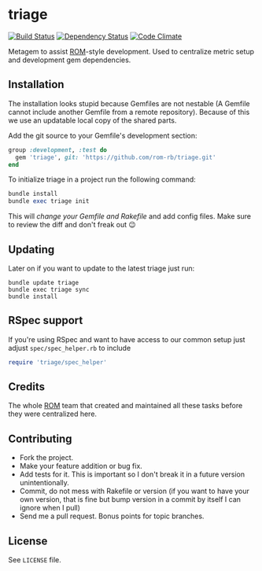 # triage

[![Build Status](https://secure.travis-ci.org/rom-rb/triage.png?branch=master)](http://travis-ci.org/rom-rb/triage)
[![Dependency Status](https://gemnasium.com/rom-rb/triage.png)](https://gemnasium.com/rom-rb/triage)
[![Code Climate](https://codeclimate.com/github/datamapper/triage.png)](https://codeclimate.com/github/datamapper/triage)
<!-- [![Code Climate](https://codeclimate.com/github/rom-rb/triage.png)](https://codeclimate.com/github/rom-rb/triage) -->

Metagem to assist [ROM](https://github.com/rom-rb)-style development.
Used to centralize metric setup and development gem dependencies.

## Installation

The installation looks stupid because Gemfiles are not nestable (A Gemfile cannot
include another Gemfile from a remote repository). Because of this we use an
updatable local copy of the shared parts.

Add the git source to your Gemfile's development section:

```ruby
group :development, :test do
  gem 'triage', git: 'https://github.com/rom-rb/triage.git'
end
```

To initialize triage in a project run the following command:

```ruby
bundle install
bundle exec triage init
```

This will *change your Gemfile and Rakefile* and add config files. Make sure to
review the diff and don't freak out :wink:

## Updating

Later on if you want to update to the latest triage just run:

```
bundle update triage
bundle exec triage sync
bundle install
```

## RSpec support

If you're using RSpec and want to have access to our common setup just adjust
`spec/spec_helper.rb` to include

```ruby
require 'triage/spec_helper'
```

## Credits

The whole [ROM](https://github.com/rom-rb) team that created and maintained all
these tasks before they were centralized here.

## Contributing

* Fork the project.
* Make your feature addition or bug fix.
* Add tests for it. This is important so I don't break it in a
  future version unintentionally.
* Commit, do not mess with Rakefile or version
  (if you want to have your own version, that is fine but bump version in a commit by itself I can ignore when I pull)
* Send me a pull request. Bonus points for topic branches.

## License

See `LICENSE` file.
